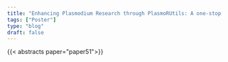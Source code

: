 ```yaml
---
title: "Enhancing Plasmodium Research through PlasmoRUtils: A one-stop R Package for Apicomplexan Biology"
tags: ["Poster"]
type: "blog"
draft: false
---
```


{{< abstracts paper="paper51">}}


